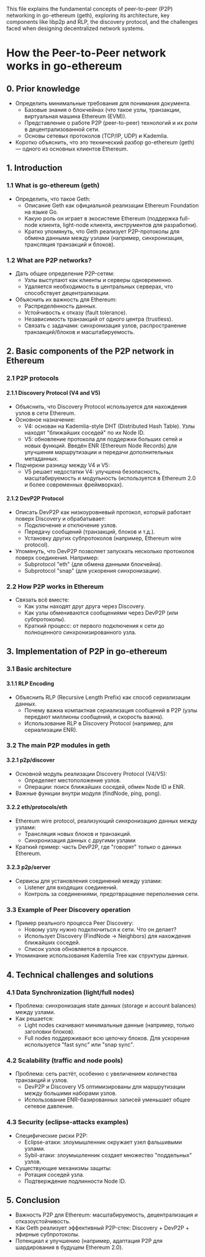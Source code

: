 This file explains the fundamental concepts of peer-to-peer (P2P) networking in go-ethereum (geth), exploring its architecture, key components like libp2p and RLP, the discovery protocol, and the challenges faced when designing decentralized network systems.

# How the Peer-to-Peer network works in go-ethereum
## 0. Prior knowledge
- Определить минимальные требования для понимания документа.
	+ Базовые знания о блокчейнах (что такое узлы, транзакции, виртуальная машина Ethereum (EVM)).
	+ Представление о работе P2P (peer-to-peer) технологий и их роли в децентрализованной сети.
	+ Основы сетевых протоколов (TCP/IP, UDP) и Kademlia.
- Коротко объяснить, что это технический разбор go-ethereum (geth) — одного из основных клиентов Ethereum.

## 1. Introduction
### 1.1 What is go-ethereum (geth)
- Определить, что такое Geth:
	+ Описание Geth как официальной реализации Ethereum Foundation на языке Go.
	+ Какую роль он играет в экосистеме Ethereum (поддержка full-node клиента, light-node клиента, инструментов для разработки).
	+ Кратко упомянуть, что Geth реализует P2P-протоколы для обмена данными между узлами (например, синхронизация, трансляция транзакций и блоков).

### 1.2 What are P2P networks?
- Дать общее определение P2P-сетям:
	+ Узлы выступают как клиенты и серверы одновременно.
	+ Удаляется необходимость в центральных серверах, что способствует децентрализации.
- Объяснить их важность для Ethereum:
	+ Распределённость данных. 
	+ Устойчивость к отказу (fault tolerance).
	+ Независимость транзакций от одного центра (trustless).
	+ Связать с задачами: синхронизация узлов, распространение транзакций/блоков и масштабируемость.

## 2. Basic components of the P2P network in Ethereum
### 2.1 P2P protocols
#### 2.1.1 Discovery Protocol (V4 and V5)
- Объяснить, что Discovery Protocol используется для нахождения узлов в сети Ethereum.
- Основное назначение:
	+ V4: основан на Kademlia-style DHT (Distributed Hash Table). Узлы находят "ближайших соседей" по их Node ID.
	+ V5: обновление протокола для поддержки больших сетей и новых функций. Введён ENR (Ethereum Node Records) для улучшения маршрутизации и передачи дополнительных метаданных.
- Подчеркни разницу между V4 и V5:
	+ V5 решает недостатки V4: улучшена безопасность, масштабируемость и модульность (используется в Ethereum 2.0 и более современных фреймворках).
#### 2.1.2 DevP2P Protocol
- Описать DevP2P как низкоуровневый протокол, который работает поверх Discovery и обрабатывает:
	+ Подключение и отключение узлов.
	+ Передачу сообщений (транзакций, блоков и т.д.).
	+ Установку других субпротоколов (например, Ethereum wire protocol).
- Упомянуть, что DevP2P позволяет запускать несколько протоколов поверх соединения. Например:
	+ Subprotocol "eth" (для обмена данными блокчейна).
	+ Subprotocol "snap" (для ускорения синхронизации).
### 2.2 How P2P works in Ethereum
- Связать всё вместе:
	+ Как узлы находят друг друга через Discovery.
	+ Как узлы обмениваются сообщениями через DevP2P (или субпротоколы).
	+ Краткий процесс: от первого подключения к сети до полноценного синхронизированного узла.

## 3. Implementation of P2P in go-ethereum
### 3.1 Basic architecture
#### 3.1.1 RLP Encoding
- Объяснить RLP (Recursive Length Prefix) как способ сериализации данных.
	+ Почему важна компактная сериализация сообщений в P2P (узлы передают миллионы сообщений, и скорость важна).
	+ Использование RLP в Discovery Protocol (например, для сериализации ENR).
### 3.2 The main P2P modules in geth
#### 3.2.1 p2p/discover
- Основной модуль реализации Discovery Protocol (V4/V5):
	+ Определяет местоположение узлов.
	+ Операции: поиск ближайших соседей, обмен Node ID и ENR.
- Важные функции внутри модуля (findNode, ping, pong).
#### 3.2.2 eth/protocols/eth
- Ethereum wire protocol, реализующий синхронизацию данных между узлами:
	+ Трансляция новых блоков и транзакций.
	+ Синхронизация данных с другими узлами
- Краткий пример: часть DevP2P, где "говорят" только о данных Ethereum.
#### 3.2.3 p2p/server
- Сервисы для установления соединений между узлами:
	+ Listener для входящих соединений.
	+ Контроль за соединениями, предотвращение переполнения сети.
### 3.3 Example of Peer Discovery operation
- Пример реального процесса Peer Discovery:
	+ Новому узлу нужно подключиться к сети. Что он делает?
	+ Использует Discovery (FindNode → Neighbors) для нахождения ближайших соседей.
	+ Список узлов обновляется в процессе.
- Упоминание использования Kademlia Tree как структуры данных.

## 4. Technical challenges and solutions
### 4.1 Data Synchronization (light/full nodes)
- Проблема: синхронизация state данных (storage и account balances) между узлами. 
- Как решается:
	+ Light nodes скачивают минимальные данные (например, только заголовки блоков).
	+ Full nodes поддерживают всю цепочку блоков. Для ускорения используется "fast sync" или "snap sync".
### 4.2 Scalability (traffic and node pools)
- Проблема: сеть растёт, особенно с увеличением количества транзакций и узлов.
	+ DevP2P и Discovery V5 оптимизированы для маршрутизации между большими наборами узлов.
	+ Использование ENR-базированных записей уменьшает общее сетевое давление.
### 4.3 Security (eclipse-attacks examples)
- Специфические риски P2P:
	+ Eclipse-атаки: злоумышленник окружает узел фальшивыми узлами.
	+ Sybil-атаки: злоумышленник создает множество "поддельных" узлов. 
- Существующие механизмы защиты:
	+ Ротация соседей узла.
	+ Подтверждение подлинности Node ID.

## 5. Conclusion
- Важность P2P для Ethereum: масштабируемость, децентрализация и отказоустойчивость.
- Как Geth реализует эффективный P2P-стек: Discovery + DevP2P + эфирные субпротоколы.
- Потенциал к улучшению (например, адаптация P2P для шардирования в будущем Ethereum 2.0).
